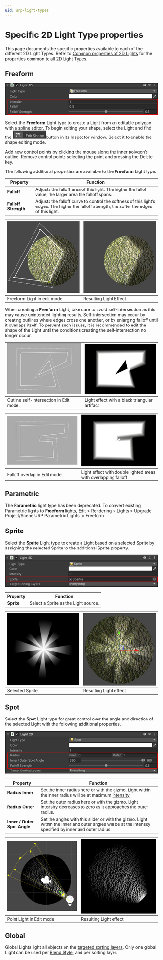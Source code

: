 ```yaml
---
uid: urp-light-types
---
```

# Specific 2D Light Type properties

This page documents the specific properties available to each of the different 2D Light Types. Refer to [Common properties of 2D Lights](2DLightProperties.md) for the properties common to all 2D Light Types. 

## Freeform

![Freeform Properties](Images/2D/LightType_Freeform.png)

Select the **Freeform** Light type to create a Light from an editable polygon with a spline editor. To begin editing your shape, select the Light and find the ![](Images/2D/image_20.png)button in its Inspector window. Select it to enable the shape editing mode.

Add new control points by clicking the mouse along the inner polygon’s outline. Remove control points selecting the point and pressing the Delete key.

The following additional properties are available to the **Freeform** Light type.

| Property              | Function                                                     |
| --------------------- | ------------------------------------------------------------ |
| **Falloff**           | Adjusts the falloff area of this light. The higher the falloff value, the larger area the falloff spans. |
| **Falloff Strength** | Adjusts the falloff curve to control the softness of this light’s edges. The higher the falloff strength, the softer the edges of this light.                      |

| ![Light Editing Mode](Images/2D/image_21.png) | ![Light Effect](Images/2D/image_22.png) |
| ------------------------------------------ | ------------------------------------ |
| Freeform Light in edit mode                | Resulting Light Effect               |


When creating a **Freeform** Light, take care to avoid self-intersection as this may cause unintended lighting results. Self-intersection may occur by creating outlines where edges cross one another, or by enlarging falloff until it overlaps itself. To prevent such issues, it is recommended to edit the shape of the Light until the conditions creating the self-intersection no longer occur.

| ![Freeform Self Intersection](Images/2D/2D_FreeformOutlineIntersection0.png) | ![Freeform Self Intersection](Images/2D/2D_FreeformOutlineIntersection1.png) |
| ------------------------------------------------------------ | ------------------------------------------------------------ |
| Outline self-intersection in Edit mode.                      | Light effect with a black triangular artifact                |

| ![Freeform Self Intersection](Images/2D/2D_FreeformFalloffIntersection0.png) | ![Freeform Self Intersection](Images/2D/2D_FreeformFalloffIntersection1.png) |
| ------------------------------------------------------------ | ------------------------------------------------------------ |
| Falloff overlap in Edit mode                                 | Light effect with double lighted areas with overlapping falloff |


## Parametric

The **Parametric** light type has been deprecated. To convert existing Parametric lights to **Freeform** lights, Edit > Rendering > Lights > Upgrade Project/Scene URP Parametric Lights to Freeform


## Sprite

Select the **Sprite** Light type to create a Light based on a selected Sprite by assigning the selected Sprite to the additional Sprite property.

![The Sprite property](Images/2D/LightType_Sprite.png)

| Property   | Function                             |
| ---------- | ------------------------------------ |
| **Sprite** | Select a Sprite as the Light source. |


| ![Selected Sprite](Images/2D/image_24.png) | ![Resulting Light effect](Images/2D/image_25.png) |
| --------------------------------------- | ---------------------------------------------- |
| Selected Sprite                         | Resulting Light effect                         |


## Spot

Select the **Spot** Light type for great control over the angle and direction of the selected Light with the following additional properties.

![Point Light properties](Images/2D/LightType_Point.png)

| Property         | Function                                                     |
| ---------------- | ------------------------------------------------------------ |
| **Radius Inner** | Set the inner radius here or with the gizmo. Light within the inner radius will be at maximum [intensity](2DLightProperties.md#intensity). |
| **Radius Outer** | Set the outer radius here or with the gizmo. Light intensity decreases to zero as it approaches the outer radius. |
| **Inner / Outer Spot Angle**  | Set the angles with this slider or with the gizmo. Light within the inner and outer angles will be at the intensity specified by inner and outer radius. |


| ![Point Light editing Mode](Images/2D/image_27.png) | ![Resulting light effect](Images/2D/image_28.png) |
| ------------------------------------------------ | ---------------------------------------------- |
| Point Light in Edit mode                         | Resulting Light effect                         |


## Global

Global Lights light all objects on the [targeted sorting layers](2DLightProperties.md#target-sorting-layers). Only one global Light can be used per [Blend Style](LightBlendStyles.md), and per sorting layer.
